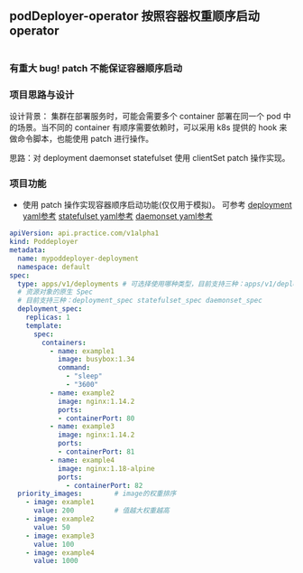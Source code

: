 ## podDeployer-operator 按照容器权重顺序启动 operator
![]()
### 有重大 bug! patch 不能保证容器顺序启动

### 项目思路与设计
设计背景：
集群在部署服务时，可能会需要多个 container 部署在同一个 pod 中的场景。当不同的 container 有顺序需要依赖时，可以采用 k8s 提供的 hook 来做命令脚本，也能使用 patch 进行操作。

思路：对 deployment daemonset statefulset 使用 clientSet patch 操作实现。

### 项目功能
- 使用 patch 操作实现容器顺序启动功能(仅仅用于模拟)。 可参考 [deployment yaml参考](yaml/example_deployment.yaml) [statefulset yaml参考](yaml/example_statefulset.yaml) [daemonset yaml参考](yaml/example_daemonset.yaml)
```yaml
apiVersion: api.practice.com/v1alpha1
kind: Poddeployer
metadata:
  name: mypoddeployer-deployment
  namespace: default
spec:
  type: apps/v1/deployments # 可选择使用哪种类型，目前支持三种：apps/v1/deployments  apps/v1/statefulsets apps/v1/daemonsets
  # 资源对象的原生 Spec
  # 目前支持三种：deployment_spec statefulset_spec daemonset_spec
  deployment_spec:
    replicas: 1
    template:
      spec:
        containers:
          - name: example1
            image: busybox:1.34
            command:
              - "sleep"
              - "3600"
          - name: example2
            image: nginx:1.14.2
            ports:
            - containerPort: 80
          - name: example3
            image: nginx:1.14.2
            ports:
            - containerPort: 81
          - name: example4
            image: nginx:1.18-alpine
            ports:
              - containerPort: 82
  priority_images:        # image的权重排序
    - image: example1
      value: 200          # 值越大权重越高
    - image: example2
      value: 50
    - image: example3
      value: 100
    - image: example4
      value: 1000
```